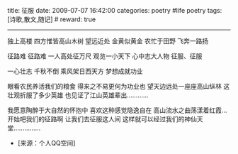 title: 征服 
date: 2009-07-07 16:42:00
categories: poetry #life poetry
tags: [诗歌,散文,随记]  # <!--more-->
reward: true

---


独上高楼
四方惟皆高山木树
望远近处
金黄似黄金
农忙于田野
飞奔一路扬

<!--more-->

征路难
征路难
一人高处征万尺
观览一小天下
心中志大人物
征服、征服

一心壮志
千秋不倒
乘风架日西天方
梦想成就功业


眼看农民养活我们的粮食
得来之不易更何为功业也
望天边远处一座座高山纵林
这壮观折服了多少英雄
也见证了江山英雄辈出…………


我愿意陶醉于大自然的怀抱中
喜欢这种感觉隐逸自在
高山流水之曲荡漾着红霞…
开始吧我们的征路啊
让我们去征服这人间
这样就可以经过我们的神仙天堂……………


- [来源：个人QQ空间]
